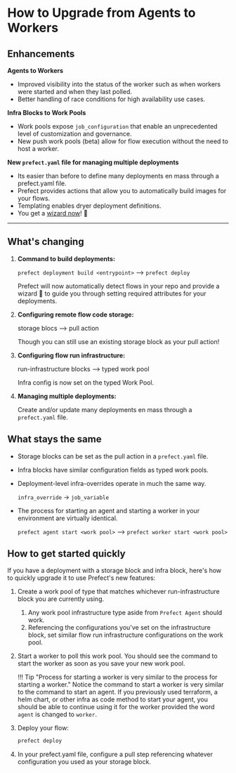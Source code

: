 # How to Upgrade from Agents to Workers

## Enhancements

**Agents to Workers**

- Improved visibility into the status of the worker such as when workers were started and when they last polled.
- Better handling of race conditions for high availability use cases.

**Infra Blocks to Work Pools**

- Work pools expose `job_configuration` that enable an unprecedented level of customization and governance.
- New push work pools (beta) allow for flow execution without the need to host a worker.

**New `prefect.yaml` file for managing multiple deployments**

- Its easier than before to define many deployments en mass through a prefect.yaml file.
- Prefect provides actions that allow you to automatically build images for your flows.
- Templating enables dryer deployment definitions.
- You get a [wizard now](/#step-5-deploy-the-flow)! 🧙

----------

## What's changing

1. **Command to build deployments:** 
    
    `prefect deployment build <entrypoint>` --> `prefect deploy` 
    
    Prefect will now automatically detect flows in your repo and provide a wizard 🧙 to guide you through setting required attributes for your deployments.

2. **Configuring remote flow code storage:** 
    
    storage blocs --> pull action
    
    Though you can still use an existing storage block as your pull action!

3. **Configuring flow run infrastructure:** 
    
    run-infrastructure blocks --> typed work pool 
    
    Infra config is now set on the typed Work Pool.

4. **Managing multiple deployments:**
    
    Create and/or update many deployments en mass through a `prefect.yaml` file.


## What stays the same

- Storage blocks can be set as the pull action in a `prefect.yaml` file.
- Infra blocks have similar configuration fields as typed work pools.
- Deployment-level infra-overrides operate in much the same way. 

    `infra_override` -> `job_variable`

- The process for starting an agent and starting a worker in your environment are virtually identical.
    
    `prefect agent start <work pool>` --> `prefect worker start <work pool>`


## How to get started quickly

If you have a deployment with a storage block and infra block, here's how to quickly upgrade it to use Prefect's new features:

1. Create a work pool of type that matches whichever run-infrastructure block you are currently using. 

    1. Any work pool infrastructure type aside from `Prefect Agent` should work.
    2. Referencing the configurations you've set on the infrastructure block, set similar flow run infrastructure configurations on the work pool.

2. Start a worker to poll this work pool. You should see the command to start the worker as soon as you save your new work pool. 

    !!! Tip "Process for starting a worker is very similar to the process for starting a worker."
        Notice the command to start a worker is very similar to the command to start an agent. If you previously used terraform, a helm chart, or other infra as code method to start your agent, you should be able to continue using it for the worker provided the word `agent` is changed to `worker`.

3. Deploy your flow:
    ```bash
    prefect deploy
    ```
4. In your prefect.yaml file, configure a pull step referencing whatever configuration you used as your storage block.

